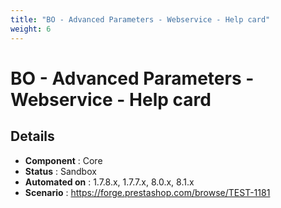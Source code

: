 ```yaml
---
title: "BO - Advanced Parameters - Webservice - Help card"
weight: 6
---
```


# BO - Advanced Parameters - Webservice - Help card
## Details
* **Component** : Core
* **Status** : Sandbox
* **Automated on** : 1.7.8.x, 1.7.7.x, 8.0.x, 8.1.x
* **Scenario** : https://forge.prestashop.com/browse/TEST-1181

